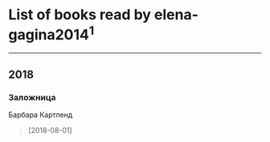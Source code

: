 # List of books read by elena-gagina2014<sup>1</sup>
---

## 2018

### Заложница
Барбара Картленд
> [2018-08-01] 



